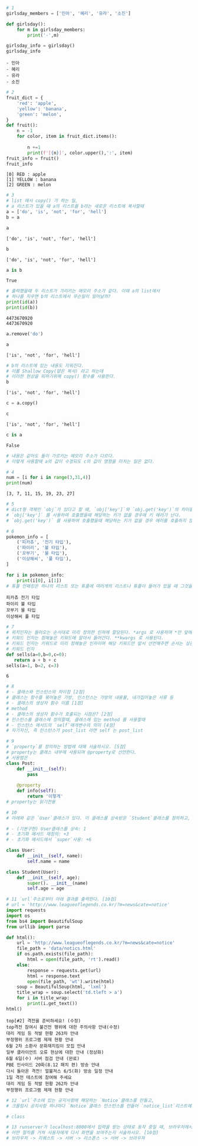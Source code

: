 

```python
# 1
girlsday_members = ['민아', '혜리', '유라', '소진']
```


```python
def girlsday():
    for m in girlsday_members:
        print('-',m)

girlsday_info = girlsday()
girlsday_info
```

    - 민아
    - 혜리
    - 유라
    - 소진



```python
# 2
fruit_dict = {
    'red': 'apple',
    'yellow': 'banana',
    'green': 'melon',
}
def fruit():
    n = -1
    for color, item in fruit_dict.items():
        
        n +=1
        print(f'[{n}]', color.upper(),':', item)
fruit_info = fruit()
fruit_info
```

    [0] RED : apple
    [1] YELLOW : banana
    [2] GREEN : melon



```python
# 3
# list 에서 copy() 가 하는 일,
# a 리스트가 있을 때 a의 리스트를 b라는 새로운 리스트에 복사할때
a = ['do', 'is', 'not', 'for', 'hell']
b = a
```


```python
a
```




    ['do', 'is', 'not', 'for', 'hell']




```python
b
```




    ['do', 'is', 'not', 'for', 'hell']




```python
a is b
```




    True




```python
# 출력했을때 두 리스트가 가리키는 매모리 주소가 같다. 이때 a의 list에서
# 하나를 지우면 b의 리스트에서 무슨일이 일어날까?
print(id(a))
print(id(b))
```

    4473670920
    4473670920



```python
a.remove('do')
```


```python
a
```




    ['is', 'not', 'for', 'hell']




```python
# b의 리스트에 있는 내용도 지워진다.
# 이를 Shallow Copy(얕은 복사) 라고 하는데
# 이러한 현상을 피하기위해 copy() 함수를 사용한다.
b
```




    ['is', 'not', 'for', 'hell']




```python
c = a.copy()
```


```python
c
```




    ['is', 'not', 'for', 'hell']




```python
c is a
```




    False




```python
# 내용은 같아도 둘이 가르키는 메모리 주소가 다르다.
# 이렇게 사용할때 a의 값이 수정되도 c의 값이 영향을 미치는 일은 없다.
```


```python
# 4
num = [i for i in range(3,31,4)]
print(num)
```

    [3, 7, 11, 15, 19, 23, 27]



```python
# 5
# dict형 객체인 `obj`가 있다고 할 때, `obj['key']`와 `obj.get('key')`의 차이를 서술하시오.
# `obj['key']` 를 사용하여 호출했을때 해당하는 키가 없을 경우에 키 에러가 난다.
# `obj.get('key')` 를 사용하여 호출했을때 해당하는 키가 없을 경우 에러를 호출하지 않는다.
```


```python
# 6
pokemon_info = [
    ('피카츄', '전기 타입'),
    ('파이리', '불 타입'),
    ('꼬부기', '물 타입'),
    ('이상해씨', '풀 타입'),
]

for i in pokemon_info:
    print(i[0], i[1])
# 튜플 언패킹은 하나의 리스트 또는 튜플에 여러게의 리스트나 튜플이 들어가 있을 때 그것을 풀어주는 것


```

    피카츄 전기 타입
    파이리 불 타입
    꼬부기 물 타입
    이상해씨 풀 타입



```python
# 7
# 위치인자는 들어오는 순서대로 미리 정의한 인자에 할당된다. *args 로 사용하며 *만 앞에 붙으면 뒤의 args는 다른걸로 대체해도 상관없다. 관용적으로 사용된다.
# 키워드 인자는 정해놓은 키워드에 알아서 들어간다. **kwargs 로 사용된다.
# 키워드 인자는 키워드로 미리 정해놓은 인자이며 해당 키워드만 앞서 선언해주면 순서는 상관 없다.
# 키워드 인자
def sells(a=0,b=0,c=0):
   return a + b + c
sells(a=1, b=2, c=3)
```




    6




```python
# 8
# - 클래스와 인스턴스의 차이점 [2점]
# 클래스는 함수를 묶어놓은 가방, 인스턴스는 가방의 내용물, 내가집어놓은 서류 등
# - 클래스의 생성자 함수 이름 [1점]
# method
# - 클래스의 생성자 함수가 호출되는 시점은? [2점]
# 인스턴스를 클래스에 정의할때, 클래스에 있는 method 를 사용할때
# - 인스턴스 메서드의 `self`매개변수의 의미 [4점]
# 자기자신, 즉 인스턴스가 post_list 라면 self 는 post_list
```


```python
# 9
# `property`를 정의하는 방법에 대해 서술하시오. [5점]
# property는 클래스 내부에 사용되며 @property로 선언한다.
# 사용법은
class Post:
    def __init__(self):
        pass
    
    @property
    def info(self):
        return '이렇게'
# property는 읽기전용
```


```python
# 10
# 아래와 같은 `User`클래스가 있다. 이 클래스를 상속받은 `Student`클래스를 정의하고, 초기화 메서드에서 `name`과 함께`age`라는 매개변수를 추가로 사용해 인스턴스의 `age`속성을 추가로 정의하도록 한다. [10점]

# - (기본구현) User클래스를 상속: 1
# - 초기화 메서드 재정의: +3
# - 초기화 메서드에서 `super`사용: +6

class User:
    def __init__(self, name):
        self.name = name

class Student(User):
    def __init__(self, age):
        super(). __init__(name)
        self.age = age

```


```python
# 11 `url`주소로부터 아래 결과를 출력한다. [10점]
# url = 'http://www.leagueoflegends.co.kr/?m=news&cate=notice'
import requests
import os
from bs4 import BeautifulSoup
from urllib import parse

def html():
    url = 'http://www.leagueoflegends.co.kr/?m=news&cate=notice'
    file_path = 'data/notics.html'
    if os.path.exists(file_path):
        html = open(file_path, 'rt').read()
    else:
        response = requests.get(url)
        html = response.text
        open(file_path, 'wt').write(html)
    soup = BeautifulSoup(html, 'lxml')
    title_wrap = soup.select('td.tleft > a')
    for i in title_wrap:
        print(i.get_text())
html()
```

    top[#2] 격전을 준비하세요! (수정)
    top격전 참여시 불건전 행위에 대한 주의사항 안내(수정)
    대리 게임 등 적발 현황 263차 안내
    부정행위 프로그램 제재 현황 안내
    6월 2차 소환사 문화재지킴이 모집 안내
    일부 클라이언트 오류 현상에 대한 안내 (정상화)
    6월 6일(수) 서버 점검 안내 (완료)
    PBE 인사이드 20화(8.12 패치 편) 방송 안내
    다시 돌아온 격전! 얼불져스 6/5(화) 방송 일정 안내
    1일 격전 테스트에 참여해 주세요
    대리 게임 등 적발 현황 262차 안내
    부정행위 프로그램 제재 현황 안내



```python
# 12 `url`주소에 있는 공지사항에 해당하는 `Notice`클래스를 만들고,
# 크롤링시 공지사항 하나마다 `Notice`클래스 인스턴스를 만들어 `notice_list`리스트에 추가한다. [10점]

# class 

```


```python
# 13 runserver가 localhost:8000에서 입력을 받는 상태로 동작 중일 때, 브라우저에서 `http://localhost:8000/abc/`URL을 입력하면
# 어떤 절차를 거쳐 사용자에게 다시 화면을 보여주는지 서술하시오. [10점]
# 브라우져 -> 리퀘스트 -> 서버 -> 리스폰스 -> 서버 -> 브라우져
```
